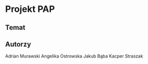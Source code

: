 
# Projekt PAP

## Temat


## Autorzy
Adrian Murawski
Angelika Ostrowska
Jakub Bąba
Kacper Straszak



